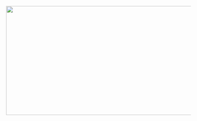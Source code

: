 <a href="https://www.gitanimals.org/en_US?utm_medium=image&utm_source=helloyoogs&utm_content=farm">
<img
  src="https://render.gitanimals.org/farms/helloyoogs"
  width="600"
  height="300"
/>
</a>
